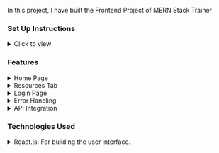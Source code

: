 In this project, I have built the Frontend Project of MERN Stack Trainer 




### Set Up Instructions

<details>
<summary>Click to view</summary>

- Download dependencies by running `npm install`
- Start up the app using `npm start`
</details>


### Features 

<details>
<summary>Home Page</summary>

  
- The landing page that provides an overview of the available resources.
</details>

<details>
<summary>Resources Tab</summary>

  -A dedicated tab on the home page that lists all the resources, allowing users to filter and search through them.
</details>

<details>
<summary>Login Page </summary>

  -A secure login page that authenticates users before granting access to the resources.
</details>

<details>
<summary>Error Handling </summary>

  -Comprehensive error handling on the login page to manage incorrect login attempts and display relevant error messages.
</details>

<details>
<summary>API Integration</summary>

  -Utilizes APIs to fetch resource data, ensuring that the information displayed is always up-to-date.
</details>


### Technologies Used

<details>
<summary>React.js: For building the user interface.</summary>

</detail>

<details>
<summary>CSS: For styling the application.</summary>

</detail>

<details>
<summary>Fetch API: For making API requests to retrieve resource data.</summary>

</detail>

<details>
<summary>React Icons: For incorporating icons in the user interface.
</summary>

</detail>

### Challenges
<details>
<summary>Authentication: Implementing a secure and efficient authentication system for user login.
</summary>

</detail>

<details>
<summary>Error Handling: Ensuring robust error handling to provide clear feedback to users during login failures.
</summary>

</detail>

<details>
<summary>API Integration: Managing API requests and handling data dynamically to keep the resource list updated.
</summary>

</detail>

<details>
<summary>Font-families</summary>

- Roboto

</details>

> ### Summary
> This project  is a comprehensive application designed to provide users with easy access to a variety of resources through a secure and user-friendly platform. With features like a home page, resources tab, secure login, and robust error handling, the system ensures a seamless user experience. Future enhancements will focus on expanding functionality and improving usability to cater to a wider audience.

